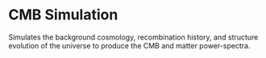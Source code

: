 # CMB Simulation

Simulates the background cosmology, recombination history, and structure evolution of the universe to produce the CMB and matter power-spectra.
